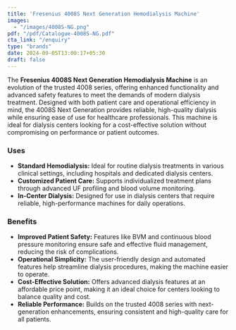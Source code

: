 ```yaml
---
title: 'Fresenius 4008S Next Generation Hemodialysis Machine'
images: 
  - "/images/4008S-NG.png"
pdf: "/pdf/Catalogue-4008S-NG.pdf"
cta_link: "/enquiry"
type: "brands"
date: 2024-09-05T13:00:17+05:30
draft: false
---
```



<!-- ### Product Description -->

The **Fresenius 4008S Next Generation Hemodialysis Machine** is an evolution of the trusted 4008 series, offering enhanced functionality and advanced safety features to meet the demands of modern dialysis treatment. Designed with both patient care and operational efficiency in mind, the 4008S Next Generation provides reliable, high-quality dialysis while ensuring ease of use for healthcare professionals. This machine is ideal for dialysis centers looking for a cost-effective solution without compromising on performance or patient outcomes.

<!-- ### Key Features

- **Blood Volume Monitor (BVM):** Integrated BVM technology helps manage and optimize fluid removal during dialysis, enhancing patient safety.
- **Advanced UF Profiling:** Allows for precise ultrafiltration (UF) control, adapting to the individual needs of each patient.
- **Automatic Blood Pressure Monitoring:** Continuously monitors blood pressure, offering real-time data to healthcare professionals for improved patient management.
- **Hygiene and Disinfection Features:** Includes an automated disinfection program and a closed-circuit water system to maintain high standards of hygiene.
- **User-Friendly Interface:** Features an intuitive, easy-to-navigate interface that simplifies operation and reduces training time. -->

### Uses

- **Standard Hemodialysis:** Ideal for routine dialysis treatments in various clinical settings, including hospitals and dedicated dialysis centers.
- **Customized Patient Care:** Supports individualized treatment plans through advanced UF profiling and blood volume monitoring.
- **In-Center Dialysis:** Designed for use in dialysis centers that require reliable, high-performance machines for daily operations.
<!-- 
### Who Needs This Product?

- **Dialysis Clinics:** Facilities seeking a dependable and cost-effective dialysis machine that offers both advanced features and ease of use.
- **Hospitals:** Medical centers needing a versatile dialysis machine capable of providing high-quality care to a broad patient population.
- **Healthcare Providers:** Professionals looking for a machine that combines advanced safety features with simplified operation to improve patient outcomes. -->

### Benefits

- **Improved Patient Safety:** Features like BVM and continuous blood pressure monitoring ensure safe and effective fluid management, reducing the risk of complications.
- **Operational Simplicity:** The user-friendly design and automated features help streamline dialysis procedures, making the machine easier to operate.
- **Cost-Effective Solution:** Offers advanced dialysis features at an affordable price point, making it an ideal choice for centers looking to balance quality and cost.
- **Reliable Performance:** Builds on the trusted 4008 series with next-generation enhancements, ensuring consistent and high-quality care for all patients.
